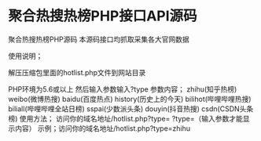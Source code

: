 # 聚合热搜热榜PHP接口API源码
聚合热搜热榜PHP源码
本源码接口均抓取采集各大官网数据

使用说明；

解压压缩包里面的hotlist.php文件到网站目录

PHP环境为5.6或以上
然后输入参数输入?type
参数内容；
zhihu(知乎热榜) weibo(微博热搜) baidu(百度热点) history(历史上的今天) bilihot(哔哩哔哩热搜) biliall(哔哩哔哩全站日榜) sspai(少数派头条) douyin(抖音热搜) csdn(CSDN头条榜)
使用方法；
访问你的域名地址/hotlist.php?type=
?type=（输入参数才能显示内容）
示例；访问你的域名地址/hotlist.php?type=zhihu
